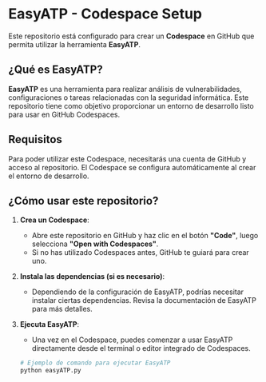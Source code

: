 # EasyATP - Codespace Setup

Este repositorio está configurado para crear un **Codespace** en GitHub que permita utilizar la herramienta **EasyATP**.

## ¿Qué es EasyATP?

**EasyATP** es una herramienta para realizar análisis de vulnerabilidades, configuraciones o tareas relacionadas con la seguridad informática. Este repositorio tiene como objetivo proporcionar un entorno de desarrollo listo para usar en GitHub Codespaces.

## Requisitos

Para poder utilizar este Codespace, necesitarás una cuenta de GitHub y acceso al repositorio. El Codespace se configura automáticamente al crear el entorno de desarrollo.

## ¿Cómo usar este repositorio?

1. **Crea un Codespace**: 
   - Abre este repositorio en GitHub y haz clic en el botón **"Code"**, luego selecciona **"Open with Codespaces"**.
   - Si no has utilizado Codespaces antes, GitHub te guiará para crear uno.

2. **Instala las dependencias (si es necesario)**:
   - Dependiendo de la configuración de EasyATP, podrías necesitar instalar ciertas dependencias. Revisa la documentación de EasyATP para más detalles.
   
3. **Ejecuta EasyATP**: 
   - Una vez en el Codespace, puedes comenzar a usar EasyATP directamente desde el terminal o editor integrado de Codespaces.
   
   ```bash
   # Ejemplo de comando para ejecutar EasyATP
   python easyATP.py
